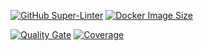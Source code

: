 [![GitHub Super-Linter](https://github.com/lucjans26/be-Notify/workflows/Lint%20Code%20Base/badge.svg)](https://github.com/marketplace/actions/super-linter)
[![Docker Image Size](https://badgen.net/docker/size/lucjans26/notify?icon=docker&label=image%20size)](https://hub.docker.com/repository/docker/lucjans26/notify)

[![Quality Gate](https://sonarcloud.io/api/project_badges/measure?project=lucjans26_be-Notify&metric=alert_status)](https://sonarcloud.io/dashboard?id=lucjans26_be-Notify) [![Coverage](https://sonarcloud.io/api/project_badges/measure?project=lucjans26_be-Notify&metric=coverage)](https://sonarcloud.io/component_measures?id=lucjans26_be-Notify&metric=coverage)
